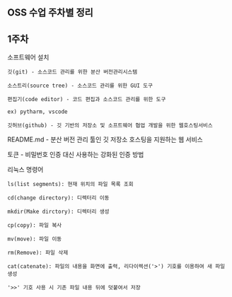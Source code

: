 OSS 수업 주차별 정리
--------------------


1주차
----

소프트웨어 설치

    깃(git) - 소스코드 관리를 위한 분산 버전관리시스템
    
    소스트리(source tree) - 소스코드 관리를 위한 GUI 도구
    
    편집기(code editor) - 코드 편집과 소스코드 관리를 위한 도구
    
    ex) pytharm, vscode
    
    깃허브(github) - 깃 기반의 저장소 및 소프트웨어 협업 개발을 위한 웹호스팅서비스
    
README.md - 분산 버전 관리 툴인 깃 저장소 호스팅을 지원하는 웹 서비스
    
토큰 - 비밀번호 인증 대신 사용하는 강화된 인증 방법

리눅스 명령어

    ls(list segments): 현재 위치의 파일 목록 조회
    
    cd(change directory): 디렉터리 이동
    
    mkdir(Make dirctory): 디렉터리 생성
    
    cp(copy): 파일 복사
    
    mv(move): 파일 이동
    
    rm(Remove): 파일 삭제
    
    cat(catenate): 파일의 내용을 화면에 출력, 리다이렉션('>') 기호를 이용하여 새 파일 생성
    
    '>>' 기호 사용 시 기존 파일 내용 뒤에 덧붙여서 저장
